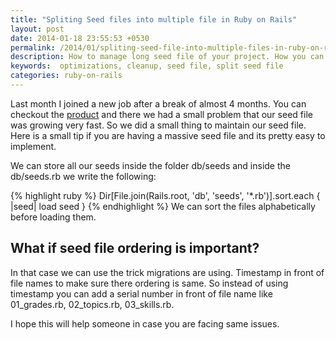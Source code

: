 ```yaml
---
title: "Spliting Seed files into multiple file in Ruby on Rails"
layout: post
date: 2014-01-18 23:55:53 +0530
permalink: /2014/01/spliting-seed-file-into-multiple-files-in-ruby-on-rails/
description: How to manage long seed file of your project. How you can split them into multiple files
keywords:  optimizations, cleanup, seed file, split seed file
categories: ruby-on-rails
---
```




Last month I joined a new job after a break of almost 4 months. You can checkout the [product](http://www.splashmath.com?utm_source=codebeerstartups) and there we had a small problem that our seed file was growing very fast. So we did a small thing to maintain our seed file. Here is a small tip if you are having a massive seed file and its pretty easy to implement.

<!--more-->

We can store all our seeds inside the folder db/seeds and inside the db/seeds.rb we write the following:

{% highlight ruby %}
    Dir[File.join(Rails.root, 'db', 'seeds', '*.rb')].sort.each { |seed| load seed }
{% endhighlight %}
We can sort the files alphabetically before loading them.


## What if seed file ordering is important?

In that case we can use the trick migrations are using. Timestamp in front of file names to make sure there ordering is same. So instead of using timestamp you can add a serial number in front of file name like 01_grades.rb, 02_topics.rb, 03_skills.rb.


I hope this will help someone in case you are facing same issues.
